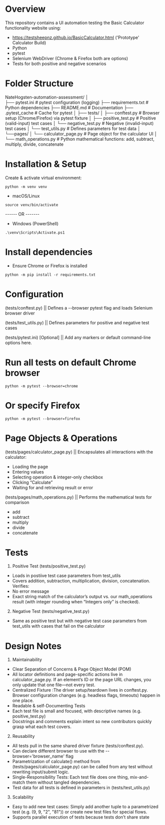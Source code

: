 # Overview
This repository contains a UI automation testing the Basic Calculator functionality website using:

- https://testsheepnz.github.io/BasicCalculator.html ('Prototype' Calculator Build)
- Python
- pytest
- Selenium WebDriver (Chrome & Firefox both are options)
- Tests for both positive and negative scenarios

# Folder Structure
NateHogsten-automation-assessment/
│       
├── pytest.ini               # pytest configuration (logging)
├── requirements.txt         # Python dependencies
├── README.md                # Documentation
├── .pytest_cache            # Cache for pytest
│
├── tests/
│     ├── conftest.py          # Browser setup (Chrome/Firefox) via pytest fixture
│     ├── positive_test.py     # Positive (valid-input) test cases
│     └── negative_test.py     # Negative (invalid-input) test cases
│     └── test_utils.py        # Defines parameters for test data
│     └──pages/
│         └── calculator_page.py   # Page object for the calculator UI
│         └── math_operations.py   # Python mathematical functions: add, subtract, multiply, divide, concatenate

# Installation & Setup
Create & activate virtual environment:

```
python -m venv venv
```

- macOS/Linux
```
source venv/bin/activate
```
------ OR -------
- Windows (PowerShell)
```
.\venv\Scripts\Activate.ps1
```

# Install dependencies

- Ensure Chrome or Firefox is installed

```
python -m pip install -r requirements.txt
```

# Configuration
(tests/conftest.py) || Defines a --browser pytest flag and loads Selenium browser driver

(tests/test_utils.py) || Defines parameters for positive and negative test cases

(tests/pytest.ini) [Optional] || Add any markers or default command-line options here.

# Run all tests on default Chrome browser
```
python -m pytest --browser=chrome
```
# Or specify Firefox
```
python -m pytest --browser=firefox
```

# Page Objects & Operations
(tests/pages/calculator_page.py) || Encapsulates all interactions with the calculator:
- Loading the page
- Entering values
- Selecting operation & integer-only checkbox
- Clicking “Calculate”
- Waiting for and retrieving result or error

(tests/pages/math_operations.py) || Performs the mathematical tests for comparison
- add
- subtract
- multiply
- divide
- concatenate

# Tests
1. Positive Test (tests/positive_test.py)

- Loads in postiive test case parameters from test_utils
- Covers addition, subtraction, multiplication, division, concatenation.
Verifies:
- No error message
- Exact string match of the calculator’s output vs. our math_operations result (with integer rounding when “Integers only” is checked).

2. Negative Test (tests/negative_test.py)

- Same as positive test but with negative test case parameters from test_utils with cases that fail on the calculator

# Design Notes

1. Maintainability

- Clear Separation of Concerns & Page Object Model (POM)
- All locator definitions and page-specific actions live in calculator_page.py. If an element’s ID or the page URL changes, you only update that one file—not every test.
- Centralized Fixture :The driver setup/teardown lives in conftest.py. Browser configuration changes (e.g. headless flags, timeouts) happen in one place.
- Readable & self-Documenting Tests
- Each test file is small and focused, with descriptive names (e.g. positive_test.py)
- Docstrings  and comments explain intent so new contributors quickly grasp what each test covers.

2. Reusability

- All tests pull in the same shared driver fixture (tests/conftest.py).
- Can declare different browser to use with the --browser='browser_name' flag 
- Parametrization of calculate() method from (tests/pages/calculator_page.py) can be called from any test without rewriting input/submit logic.
- Single-Responsibility Tests: Each test file does one thing, mix-and-match them without tangled dependencies.
- Test data for all tests is defined in parameters in (tests/test_utils.py)

3. Scalability
- Easy to add new test cases: Simply add another tuple to a parametrized test (e.g. (9, 9, "2", "81")) or create new test files for special flows.
- Supports parallel execution of tests because tests don’t share state
